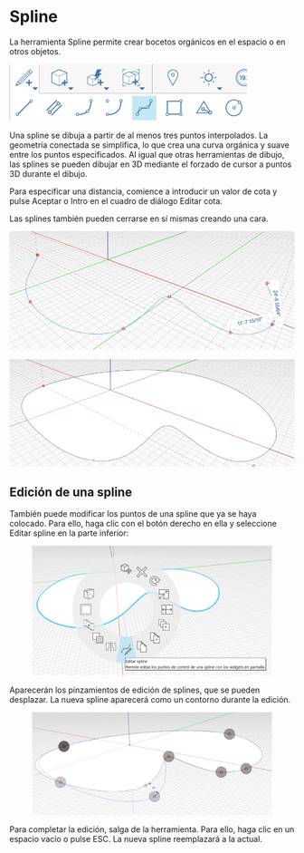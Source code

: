 # Spline

La herramienta Spline permite crear bocetos orgánicos en el espacio o en otros objetos.

![](../.gitbook/assets/spline.png)

Una spline se dibuja a partir de al menos tres puntos interpolados. La geometría conectada se simplifica, lo que crea una curva orgánica y suave entre los puntos especificados. Al igual que otras herramientas de dibujo, las splines se pueden dibujar en 3D mediante el forzado de cursor a puntos 3D durante el dibujo.

Para especificar una distancia, comience a introducir un valor de cota y pulse Aceptar o Intro en el cuadro de diálogo Editar cota.

Las splines también pueden cerrarse en sí mismas creando una cara.

![](../.gitbook/assets/spline2.png)

![](../.gitbook/assets/spline3.png)

## Edición de una spline

También puede modificar los puntos de una spline que ya se haya colocado. Para ello, haga clic con el botón derecho en ella y seleccione Editar spline en la parte inferior:

<figure><img src="../.gitbook/assets/image (8).png" alt=""><figcaption></figcaption></figure>

Aparecerán los pinzamientos de edición de splines, que se pueden desplazar. La nueva spline aparecerá como un contorno durante la edición.

<figure><img src="../.gitbook/assets/image (5).png" alt=""><figcaption></figcaption></figure>

Para completar la edición, salga de la herramienta. Para ello, haga clic en un espacio vacío o pulse ESC. La nueva spline reemplazará a la actual.
